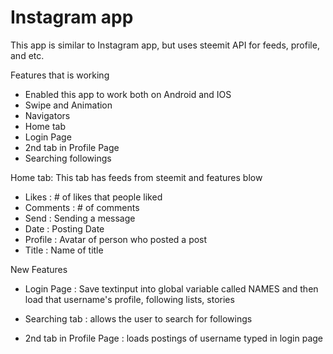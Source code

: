 # Instagram app

This app is similar to Instagram app, but uses steemit API for feeds, profile, and etc.

Features that is working
 - Enabled this app to work both on Android and IOS
 - Swipe and Animation
 - Navigators
 - Home tab
 - Login Page
 - 2nd tab in Profile Page
 - Searching followings

Home tab: This tab has feeds from steemit and features blow
*  Likes    : # of likes that people liked
*  Comments : # of comments
*  Send     : Sending a message
*  Date     : Posting Date
*  Profile  : Avatar of person who posted a post
*  Title    : Name of title

New Features

- Login Page : Save textinput into global variable called NAMES and then load that username's profile, following lists, stories

- Searching tab : allows the user to search for followings

- 2nd tab in Profile Page : loads postings of username typed in login page